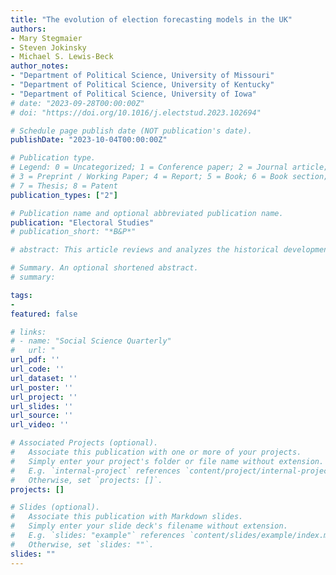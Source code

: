 ```yaml
---
title: "The evolution of election forecasting models in the UK"
authors:
- Mary Stegmaier
- Steven Jokinsky
- Michael S. Lewis-Beck
author_notes:
- "Department of Political Science, University of Missouri"
- "Department of Political Science, University of Kentucky"
- "Department of Political Science, University of Iowa"
# date: "2023-09-28T00:00:00Z"
# doi: "https://doi.org/10.1016/j.electstud.2023.102694"

# Schedule page publish date (NOT publication's date).
publishDate: "2023-10-04T00:00:00Z"

# Publication type.
# Legend: 0 = Uncategorized; 1 = Conference paper; 2 = Journal article;
# 3 = Preprint / Working Paper; 4 = Report; 5 = Book; 6 = Book section;
# 7 = Thesis; 8 = Patent
publication_types: ["2"]

# Publication name and optional abbreviated publication name.
publication: "Electoral Studies"
# publication_short: "*B&P*"

# abstract: This article reviews and analyzes the historical development, innovations, and challenges of election forecasting models in Britain. To anticipate challenges for forecasters, we proceed chronologically from Whiteley’s (1979) popularity model and Mughan’s (1987) political-economy model to the most recent forecasts in 2019. We then move on to discuss the desired characteristics of forecasts and assess the accuracy of ex-ante UK forecasts. This analysis reveals that while forecasters have had successes, certain elections have posed challenges. In 2015, the models failed to predict a Tory victory, and the snap elections in 2017 and 2019 left scholars with little time to generate and publish forecasts. We discuss the lessons learned and next steps for UK forecasters. And, throughout our article, we highlight the contributions of Harold Clarke who is remembered in this Electoral Studies symposium.

# Summary. An optional shortened abstract.
# summary:

tags:
- 
featured: false

# links:
# - name: "Social Science Quarterly"
#   url: "
url_pdf: ''
url_code: ''
url_dataset: ''
url_poster: ''
url_project: ''
url_slides: ''
url_source: ''
url_video: ''

# Associated Projects (optional).
#   Associate this publication with one or more of your projects.
#   Simply enter your project's folder or file name without extension.
#   E.g. `internal-project` references `content/project/internal-project/index.md`.
#   Otherwise, set `projects: []`.
projects: []

# Slides (optional).
#   Associate this publication with Markdown slides.
#   Simply enter your slide deck's filename without extension.
#   E.g. `slides: "example"` references `content/slides/example/index.md`.
#   Otherwise, set `slides: ""`.
slides: ""
---
```

